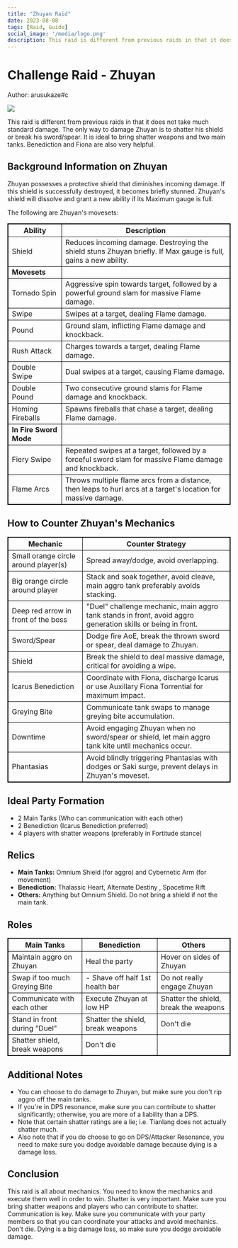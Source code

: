 ```yaml
---
title: "Zhuyan Raid"
date: 2023-08-08
tags: [Raid, Guide]
social_image: '/media/logo.png'
description: This raid is different from previous raids in that it does not take much standard damage. The only way to damage Zhuyan is to shatter his shield or break his sword/spear. It is ideal to bring shatter weapons and two main tanks. Benediction and Fiona are also very helpful.
---
```


# Challenge Raid - Zhuyan
Author: arusukaze#c

![](https://telegra.ph/file/17d9f09ad78e70a75a567.png)


This raid is different from previous raids in that it does not take much standard damage. The only way to damage Zhuyan is to shatter his shield or break his sword/spear.
It is ideal to bring shatter weapons and two main tanks. Benediction and Fiona are also very helpful.

## Background Information on Zhuyan

Zhuyan possesses a protective shield that diminishes incoming damage. If this shield is successfully destroyed, it becomes briefly stunned. Zhuyan's shield will dissolve and grant a new ability if its Maximum gauge is full.


<style>
table {
    border-collapse: collapse;
}
table, th, td {
   border: 1.5px solid black;
}
blockquote {
    border-left: solid blue;
    padding-left: 10px;
}
</style>


The following are Zhuyan's movesets:

| **Ability**                | **Description**                                                                                                       |
|---------------------------|-----------------------------------------------------------------------------------------------------------------------|
| Shield                    | Reduces incoming damage. Destroying the shield stuns Zhuyan briefly. If Max gauge is full, gains a new ability.       |
| **Movesets**              |                                                                                                                       |
| Tornado Spin              | Aggressive spin towards target, followed by a powerful ground slam for massive Flame damage.                       |
| Swipe                     | Swipes at a target, dealing Flame damage.                                                                            |
| Pound                     | Ground slam, inflicting Flame damage and knockback.                                                                  |
| Rush Attack               | Charges towards a target, dealing Flame damage.                                                                      |
| Double Swipe              | Dual swipes at a target, causing Flame damage.                                                                      |
| Double Pound              | Two consecutive ground slams for Flame damage and knockback.                                                        |
| Homing Fireballs          | Spawns fireballs that chase a target, dealing Flame damage.                                                         |
| **In Fire Sword Mode**    |                                                                                                                       |
| Fiery Swipe               | Repeated swipes at a target, followed by a forceful sword slam for massive Flame damage and knockback.              |
| Flame Arcs                | Throws multiple flame arcs from a distance, then leaps to hurl arcs at a target's location for massive damage.     |


## How to Counter Zhuyan's Mechanics

| **Mechanic**                      | **Counter Strategy**                                                                                        |
|-----------------------------------|-------------------------------------------------------------------------------------------------------------|
| Small orange circle around player(s) | Spread away/dodge, avoid overlapping.                                                                     |
| Big orange circle around player     | Stack and soak together, avoid cleave, main aggro tank preferably avoids stacking.                       |
| Deep red arrow in front of the boss | "Duel" challenge mechanic, main aggro tank stands in front, avoid aggro generation skills or being in front. |
| Sword/Spear                         | Dodge fire AoE, break the thrown sword or spear, deal damage to Zhuyan.                                 |
| Shield                             | Break the shield to deal massive damage, critical for avoiding a wipe.                                    |
| Icarus Benediction                 | Coordinate with Fiona, discharge Icarus or use Auxillary Fiona Torrential for maximum impact.             |
| Greying Bite                        | Communicate tank swaps to manage greying bite accumulation.                                              |
| Downtime                           | Avoid engaging Zhuyan when no sword/spear or shield, let main aggro tank kite until mechanics occur.       |
| Phantasias                         | Avoid blindly triggering Phantasias with dodges or Saki surge, prevent delays in Zhuyan's moveset.          |


## Ideal Party Formation

- 2 Main Tanks (Who can communication with each other)
- 2 Benediction (Icarus Benediction preferred)
- 4 players with shatter weapons (preferably in Fortitude stance)

## Relics

- **Main Tanks:** Omnium Shield (for aggro) and Cybernetic Arm (for movement)
- **Benediction:** Thalassic Heart, Alternate Destiny , Spacetime Rift
- **Others:** Anything but Omnium Shield. Do not bring a shield if not the main tank.

## Roles

| **Main Tanks**         | **Benediction**                  | **Others**                               |
|------------------------|----------------------------------|------------------------------------------|
|  Maintain aggro on Zhuyan | Heal the party               | Hover on sides of Zhuyan               |
|  Swap if too much Greying Bite | - Shave off half 1st health bar |  Do not really engage Zhuyan           |
| Communicate with each other | Execute Zhuyan at low HP     | Shatter the shield, break the weapons |
|  Stand in front during "Duel" | Shatter the shield, break weapons | Don't die                           |
| Shatter shield, break weapons |  Don't die                   |                    |

## Additional Notes

- You can choose to do damage to Zhuyan, but make sure you don't rip aggro off the main tanks.
- If you're in DPS resonance, make sure you can contribute to shatter significantly; otherwise, you are more of a liability than a DPS.
- Note that certain shatter ratings are a lie; i.e. Tianlang does not actually shatter much.
- Also note that if you do choose to go on DPS/Attacker Resonance, you need to make sure you dodge avoidable damage because dying is a damage loss.

## Conclusion

This raid is all about mechanics. You need to know the mechanics and execute them well in order to win.
Shatter is very important. Make sure you bring shatter weapons and players who can contribute to shatter.
Communication is key. Make sure you communicate with your party members so that you can coordinate your attacks and avoid mechanics.
Don't die. Dying is a big damage loss, so make sure you dodge avoidable damage.